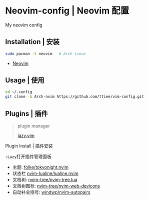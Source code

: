 

# Neovim-config | Neovim 配置

My neovim config

## Installation | 安装

```bash
sudo pacman -S neovim   # Arch Linux
```
- [Neovim](https://github.com/neovim/neovim.git)

## Usage | 使用

```bash
cd ~/.config
git clone -b Arch-nvim https://github.com/ttiee/vim-config.git
```

## Plugins | 插件

> plugin manager 
> 
> [lazy.vim](https://github.com/folke/lazy.nvim.git)

Plugin Install | 插件安装

`:Lazy`打开插件管理面板

- 主题: [folke/tokyonight.nvim](https://github.com/folke/tokyonight.nvim.git)
- 状态栏 [nvim-lualine/lualine.nvim](https://github.com/nvim-lualine/lualine.nvim.git)
- 文档树: [nvim-tree/nvim-tree.lua](https://github.com/nvim-tree/nvim-tree.lua.git)
- 文档树图标: [nvim-tree/nvim-web-devicons](https://github.com/nvim-tree/nvim-web-devicons.git)
- 自动补全括号: [windwp/nvim-autopairs](https://github.com/windwp/nvim-autopairs.git)